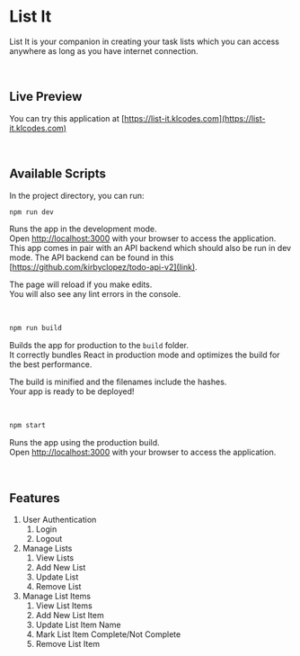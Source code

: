 # List It

List It is your companion in creating your task lists which you can access anywhere as long as you have internet connection.

<br>

## Live Preview

You can try this application at [https://list-it.klcodes.com](https://list-it.klcodes.com)

<br>

## Available Scripts

In the project directory, you can run:

```bash
npm run dev
```

Runs the app in the development mode.\
Open [http://localhost:3000](http://localhost:3000) with your browser to access the application.
This app comes in pair with an API backend which should also be run in dev mode.
The API backend can be found in this [https://github.com/kirbyclopez/todo-api-v2](link).

The page will reload if you make edits.\
You will also see any lint errors in the console.

<br>

```bash
npm run build
```

Builds the app for production to the `build` folder.\
It correctly bundles React in production mode and optimizes the build for the best performance.

The build is minified and the filenames include the hashes.\
Your app is ready to be deployed!

<br>

```bash
npm start
```

Runs the app using the production build.\
Open [http://localhost:3000](http://localhost:3000) with your browser to access the application.

<br>

## Features

1. User Authentication
   1. Login
   2. Logout
2. Manage Lists
   1. View Lists
   2. Add New List
   3. Update List
   4. Remove List
3. Manage List Items
   1. View List Items
   2. Add New List Item
   3. Update List Item Name
   4. Mark List Item Complete/Not Complete
   5. Remove List Item
